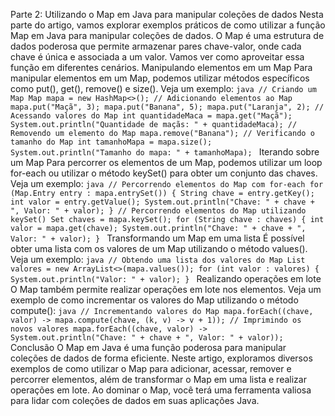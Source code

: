 Parte 2: Utilizando o Map em Java para manipular coleções de dados Nesta parte do artigo, vamos explorar exemplos práticos de como utilizar a função Map em Java para manipular coleções de dados. O Map é uma estrutura de dados poderosa que permite armazenar pares chave-valor, onde cada chave é única e associada a um valor. Vamos ver como aproveitar essa função em diferentes cenários. Manipulando elementos em um Map Para manipular elementos em um Map, podemos utilizar métodos específicos como put(), get(), remove() e size(). Veja um exemplo: ```java // Criando um Map Map mapa = new HashMap<>(); // Adicionando elementos ao Map mapa.put("Maçã", 3); mapa.put("Banana", 5); mapa.put("Laranja", 2); // Acessando valores do Map int quantidadeMaca = mapa.get("Maçã"); System.out.println("Quantidade de maçãs: " + quantidadeMaca); // Removendo um elemento do Map mapa.remove("Banana"); // Verificando o tamanho do Map int tamanhoMapa = mapa.size(); System.out.println("Tamanho do mapa: " + tamanhoMapa); ``` Iterando sobre um Map Para percorrer os elementos de um Map, podemos utilizar um loop for-each ou utilizar o método keySet() para obter um conjunto das chaves. Veja um exemplo: ```java // Percorrendo elementos do Map com for-each for (Map.Entry entry : mapa.entrySet()) { String chave = entry.getKey(); int valor = entry.getValue(); System.out.println("Chave: " + chave + ", Valor: " + valor); } // Percorrendo elementos do Map utilizando keySet() Set chaves = mapa.keySet(); for (String chave : chaves) { int valor = mapa.get(chave); System.out.println("Chave: " + chave + ", Valor: " + valor); } ``` Transformando um Map em uma lista É possível obter uma lista com os valores de um Map utilizando o método values(). Veja um exemplo: ```java // Obtendo uma lista dos valores do Map List valores = new ArrayList<>(mapa.values()); for (int valor : valores) { System.out.println("Valor: " + valor); } ``` Realizando operações em lote O Map também permite realizar operações em lote nos elementos. Veja um exemplo de como incrementar os valores do Map utilizando o método compute(): ```java // Incrementando valores do Map mapa.forEach((chave, valor) -> mapa.compute(chave, (k, v) -> v + 1)); // Imprimindo os novos valores mapa.forEach((chave, valor) -> System.out.println("Chave: " + chave + ", Valor: " + valor)); ``` Conclusão O Map em Java é uma função poderosa para manipular coleções de dados de forma eficiente. Neste artigo, exploramos diversos exemplos de como utilizar o Map para adicionar, acessar, remover e percorrer elementos, além de transformar o Map em uma lista e realizar operações em lote. Ao dominar o Map, você terá uma ferramenta valiosa para lidar com coleções de dados em suas aplicações Java.
